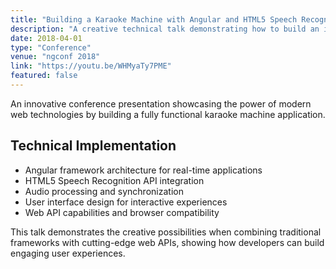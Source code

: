 ```yaml
---
title: "Building a Karaoke Machine with Angular and HTML5 Speech Recognition"
description: "A creative technical talk demonstrating how to build an interactive karaoke application using Angular and modern web APIs like HTML5 Speech Recognition."
date: 2018-04-01
type: "Conference"
venue: "ngconf 2018"
link: "https://youtu.be/WHMyaTy7PME"
featured: false
---
```


An innovative conference presentation showcasing the power of modern web technologies by building a fully functional karaoke machine application.

## Technical Implementation

- Angular framework architecture for real-time applications
- HTML5 Speech Recognition API integration
- Audio processing and synchronization
- User interface design for interactive experiences
- Web API capabilities and browser compatibility

This talk demonstrates the creative possibilities when combining traditional frameworks with cutting-edge web APIs, showing how developers can build engaging user experiences.